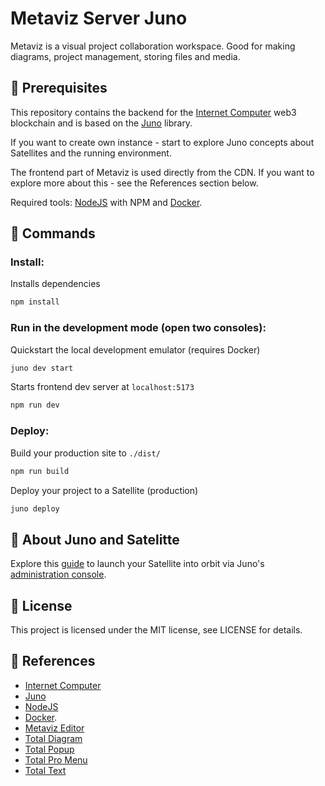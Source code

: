 # Metaviz Server Juno
Metaviz is a visual project collaboration workspace. Good for making diagrams, project management, storing files and media.

## 🔨 Prerequisites
This repository contains the backend for the [Internet Computer](https://internetcomputer.org/) web3 blockchain and is based on the [Juno](https://juno.build) library.

If you want to create own instance - start to explore Juno concepts about Satellites and the running environment.

The frontend part of Metaviz is used directly from the CDN. If you want to explore more about this - see the References section below.

Required tools: [NodeJS](https://nodejs.org) with NPM and [Docker](https://www.docker.com/).

## 🧞 Commands

### Install:
Installs dependencies
```bash
npm install
```

### Run in the development mode (open two consoles):
Quickstart the local development emulator (requires Docker)
```bash
juno dev start
```

Starts frontend dev server at `localhost:5173`
```bash
npm run dev
```

### Deploy:
Build your production site to `./dist/`
```bash
npm run build
```

Deploy your project to a Satellite (production)
```bash
juno deploy
```

## 🚀 About Juno and Satelitte
Explore this [guide](https://juno.build/docs/add-juno-to-an-app/create-a-satellite) to launch your Satellite into orbit via Juno's [administration console](https://console.juno.build).

## 📃 License
This project is licensed under the MIT license, see LICENSE for details.

## 🔗 References
- [Internet Computer](https://internetcomputer.org)
- [Juno](https://juno.build)
- [NodeJS](https://nodejs.org)
- [Docker](https://www.docker.com/).
- [Metaviz Editor](https://github.com/dariuszdawidowski/metaviz-editor)
- [Total Diagram](https://github.com/dariuszdawidowski/total-diagram)
- [Total Popup](https://github.com/dariuszdawidowski/total-popup)
- [Total Pro Menu](https://github.com/dariuszdawidowski/total-pro-menu)
- [Total Text](https://github.com/dariuszdawidowski/total-text)
